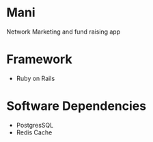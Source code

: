 # Mani
Network Marketing and fund raising app

# Framework
- Ruby on Rails

# Software Dependencies
- PostgresSQL
- Redis Cache
